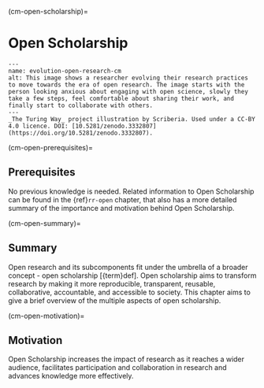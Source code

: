 (cm-open-scholarship)=
# Open Scholarship


```{figure} ../figures/evolution-open-research.*
---
name: evolution-open-research-cm
alt: This image shows a researcher evolving their research practices to move towards the era of open research. The image starts with the person looking anxious about engaging with open science, slowly they take a few steps, feel comfortable about sharing their work, and finally start to collaborate with others.
---
_The Turing Way_ project illustration by Scriberia. Used under a CC-BY 4.0 licence. DOI: [10.5281/zenodo.3332807](https://doi.org/10.5281/zenodo.3332807).
```


(cm-open-prerequisites)=
## Prerequisites

No previous knowledge is needed. 
Related information to Open Scholarship can be found in the {ref}`rr-open` chapter, that also has a more detailed summary of the importance and motivation behind Open Scholarship. 

(cm-open-summary)=
## Summary

Open research and its subcomponents fit under the umbrella of a broader concept - open scholarship [{term}def<Open Scholarship>]. 
Open scholarship aims to transform research by making it more reproducible, transparent, reusable, collaborative, accountable, and accessible to society.
This chapter aims to give a brief overview of the multiple aspects of open scholarship.
 
(cm-open-motivation)=
## Motivation

Open Scholarship increases the impact of research as it reaches a wider audience, facilitates participation and collaboration in research and advances knowledge more effectively. 
